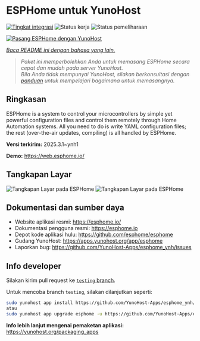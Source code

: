 <!--
N.B.: README ini dibuat secara otomatis oleh <https://github.com/YunoHost/apps/tree/master/tools/readme_generator>
Ini TIDAK boleh diedit dengan tangan.
-->

# ESPHome untuk YunoHost

[![Tingkat integrasi](https://apps.yunohost.org/badge/integration/esphome)](https://ci-apps.yunohost.org/ci/apps/esphome/)
![Status kerja](https://apps.yunohost.org/badge/state/esphome)
![Status pemeliharaan](https://apps.yunohost.org/badge/maintained/esphome)

[![Pasang ESPHome dengan YunoHost](https://install-app.yunohost.org/install-with-yunohost.svg)](https://install-app.yunohost.org/?app=esphome)

*[Baca README ini dengan bahasa yang lain.](./ALL_README.md)*

> *Paket ini memperbolehkan Anda untuk memasang ESPHome secara cepat dan mudah pada server YunoHost.*  
> *Bila Anda tidak mempunyai YunoHost, silakan berkonsultasi dengan [panduan](https://yunohost.org/install) untuk mempelajari bagaimana untuk memasangnya.*

## Ringkasan

ESPHome is a system to control your microcontrollers by simple yet powerful configuration files and control them remotely through Home Automation systems. All you need to do is write YAML configuration files; the rest (over-the-air updates, compiling) is all handled by ESPHome.


**Versi terkirim:** 2025.3.1~ynh1

**Demo:** <https://web.esphome.io/>

## Tangkapan Layar

![Tangkapan Layar pada ESPHome](./doc/screenshots/hero.png)
![Tangkapan Layar pada ESPHome](./doc/screenshots/screenshot.png)

## Dokumentasi dan sumber daya

- Website aplikasi resmi: <https://esphome.io/>
- Dokumentasi pengguna resmi: <https://esphome.io>
- Depot kode aplikasi hulu: <https://github.com/esphome/esphome>
- Gudang YunoHost: <https://apps.yunohost.org/app/esphome>
- Laporkan bug: <https://github.com/YunoHost-Apps/esphome_ynh/issues>

## Info developer

Silakan kirim pull request ke [`testing` branch](https://github.com/YunoHost-Apps/esphome_ynh/tree/testing).

Untuk mencoba branch `testing`, silakan dilanjutkan seperti:

```bash
sudo yunohost app install https://github.com/YunoHost-Apps/esphome_ynh/tree/testing --debug
atau
sudo yunohost app upgrade esphome -u https://github.com/YunoHost-Apps/esphome_ynh/tree/testing --debug
```

**Info lebih lanjut mengenai pemaketan aplikasi:** <https://yunohost.org/packaging_apps>
